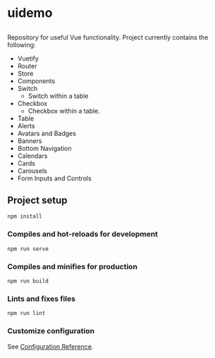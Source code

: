 # uidemo
##
Repository for useful Vue functionality. Project currently contains the following:
* Vuetify
* Router
* Store
* Components
* Switch
  * Switch within a table
* Checkbox
  * Checkbox within a table.
* Table
* Alerts
* Avatars and Badges
* Banners
* Bottom Navigation
* Calendars
* Cards
* Carousels
* Form Inputs and Controls



## Project setup
```
npm install
```

### Compiles and hot-reloads for development
```
npm run serve
```

### Compiles and minifies for production
```
npm run build
```

### Lints and fixes files
```
npm run lint
```

### Customize configuration
See [Configuration Reference](https://cli.vuejs.org/config/).
